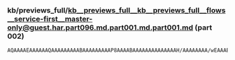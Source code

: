 ### kb/previews_full/kb__previews_full__kb__previews_full__flows__service-first__master-only@guest.har.part096.md.part001.md.part001.md (part 002)

```md
AQAAAAEAAAAAAQAAAAAAAAABAAAAAAAAAP8AAAABAAAAAAAAAAAAAAH/AAAAAAAA/wEAAAEAAAABAAAAAP8AAAEBAAAAAAAAAAEAAAD/AAABAQAAAAAAAAABAAAA
```

```
